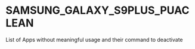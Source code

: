 # SAMSUNG_GALAXY_S9PLUS_PUACLEAN

List of Apps without meaningful usage and their command to deactivate